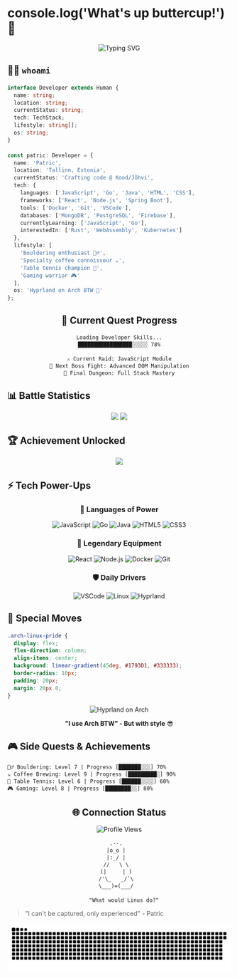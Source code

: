 # console.log('What's up buttercup!') 👾

<div align="center">
  <img src="https://readme-typing-svg.demolab.com?font=Fira+Code&size=24&duration=1337&pause=420&color=0FFFE3&center=true&vCenter=true&width=700&lines=Searching+for+Life's+Purpose...;Full+Stack+Developer+in+Progress;Crafting+Digital+Dreams+in+Estonia;Code+is+like+a+joke%3A+if+you+have+to+explain+it%2C+it's+bad;Reading+code+is+an+art%2C+writing+it+is+just+the+start;Make+it+work%2C+then+make+it+reusable" alt="Typing SVG" />
</div>

## 👨‍💻 `whoami`

```typescript
interface Developer extends Human {
  name: string;
  location: string;
  currentStatus: string;
  tech: TechStack;
  lifestyle: string[];
  os: string;
}

const patric: Developer = {
  name: 'Patric',
  location: 'Tallinn, Estonia',
  currentStatus: 'Crafting code @ Kood/Jõhvi',
  tech: {
    languages: ['JavaScript', 'Go', 'Java', 'HTML', 'CSS'],
    frameworks: ['React', 'Node.js', 'Spring Boot'],
    tools: ['Docker', 'Git', 'VSCode'],
    databases: ['MongoDB', 'PostgreSQL', 'Firebase'],
    currentlyLearning: ['JavaScript', 'Go'],
    interestedIn: ['Rust', 'WebAssembly', 'Kubernetes']
  },
  lifestyle: [
    'Bouldering enthusiast 🧗‍♂️',
    'Specialty coffee connoisseur ☕',
    'Table tennis champion 🏓',
    'Gaming warrior 🎮'
  ],
  os: 'Hyprland on Arch BTW 🐧'
};
```

<div align="center">

## 🎯 Current Quest Progress

```ascii
Loading Developer Skills...
█████████████████░░░░░ 78%

⚔️ Current Raid: JavaScript Module
🎯 Next Boss Fight: Advanced DOM Manipulation
🏰 Final Dungeon: Full Stack Mastery
```

</div>

## 📊 Battle Statistics

<div align="center">
  <img height="180em" src="https://github-readme-stats.vercel.app/api?username=Pilves&show_icons=true&theme=radical&include_all_commits=true&count_private=true"/>
  <img height="180em" src="https://github-readme-stats.vercel.app/api/top-langs/?username=Pilves&layout=compact&langs_count=8&theme=radical"/>
</div>

## 🏆 Achievement Unlocked

<div align="center">
  <img src="https://github-profile-trophy.vercel.app/?username=Pilves&theme=radical&no-frame=true&margin-w=15&margin-h=15"/>
</div>

## ⚡ Tech Power-Ups

<div align="center">

### 🚀 Languages of Power
![JavaScript](https://img.shields.io/badge/JavaScript-%F0%9F%94%A5-black?style=for-the-badge&logo=javascript)
![Go](https://img.shields.io/badge/Go-%F0%9F%8F%83-black?style=for-the-badge&logo=go)
![Java](https://img.shields.io/badge/Java-%E2%98%95-black?style=for-the-badge&logo=java)
![HTML5](https://img.shields.io/badge/HTML5-%F0%9F%8C%9F-black?style=for-the-badge&logo=html5)
![CSS3](https://img.shields.io/badge/CSS3-%F0%9F%8E%A8-black?style=for-the-badge&logo=css3)

### 🧰 Legendary Equipment
![React](https://img.shields.io/badge/React-%E2%9A%9B%EF%B8%8F-black?style=for-the-badge&logo=react)
![Node.js](https://img.shields.io/badge/Node.js-%F0%9F%9F%A2-black?style=for-the-badge&logo=node.js)
![Docker](https://img.shields.io/badge/Docker-%F0%9F%90%B3-black?style=for-the-badge&logo=docker)
![Git](https://img.shields.io/badge/Git-%F0%9F%93%9A-black?style=for-the-badge&logo=git)

### 🛡️ Daily Drivers
![VSCode](https://img.shields.io/badge/VSCode-%E2%9A%94%EF%B8%8F-black?style=for-the-badge&logo=visual-studio-code)
![Linux](https://img.shields.io/badge/Linux-%F0%9F%90%A7-black?style=for-the-badge&logo=linux)
![Hyprland](https://img.shields.io/badge/Hyprland-%F0%9F%8C%80-black?style=for-the-badge&logo=arch-linux)

</div>

## 🌟 Special Moves

```css
.arch-linux-pride {
  display: flex;
  flex-direction: column;
  align-items: center;
  background: linear-gradient(45deg, #1793D1, #333333);
  border-radius: 10px;
  padding: 20px;
  margin: 20px 0;
}
```

<div align="center">
  <img src="https://img.shields.io/badge/OS-Hyprland%20on%20Arch%20Linux-blueviolet?style=for-the-badge&logo=arch-linux&logoColor=white" alt="Hyprland on Arch"/>
  
  **"I use Arch BTW" - But with style** 😎
</div>

## 🎮 Side Quests & Achievements

```ascii
🧗‍♂️ Bouldering: Level 7 | Progress [███████░░░] 70%
☕ Coffee Brewing: Level 9 | Progress [█████████░] 90%
🏓 Table Tennis: Level 6 | Progress [██████░░░░] 60%
🎮 Gaming: Level 8 | Progress [████████░░] 80%
```

<div align="center">

## 🌐 Connection Status

![Profile Views](https://komarev.com/ghpvc/?username=Pilves&style=for-the-badge&color=blueviolet)

```ascii
        .--.          
       |o_o |         
       |:_/ |         
      //   \ \        
     (|     | )       
    /'\_   _/`\      
    \___)=(___/      

   "What would Linus do?"
```


</div>

> "I can't be captured, only experienced" - Patric


<picture>
  <source media="(prefers-color-scheme: dark)" srcset="https://raw.githubusercontent.com/Pilves/Pilves/output/github-contribution-grid-snake-dark.svg">
  <source media="(prefers-color-scheme: light)" srcset="https://raw.githubusercontent.com/Pilves/Pilves/output/github-contribution-grid-snake.svg">
  <img alt="github contribution grid snake animation" src="https://raw.githubusercontent.com/Pilves/Pilves/output/github-contribution-grid-snake.svg">
</picture>


<!-- Why are you looking at the source code?!?!?!?!?? 🎮 -->
